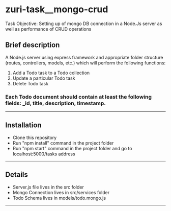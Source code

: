 # zuri-task__mongo-crud
Task Objective: Setting up of mongo DB connection in a Node.Js server as well as performance of CRUD operations

## Brief description
A Node.js server using express framework and appropriate folder structure (routes, controllers, models, etc.)
which will perform the following functions:

1. Add a Todo task to a Todo collection
2. Update a particular Todo task
3. Delete Todo task

### Each Todo document should contain at least the following fields: _id, title, description, timestamp.

------------

## Installation

- Clone this repository
- Run "npm install" command in the project folder
- Run "npm start" command in the project folder and go to localhost:5000/tasks address

-------------

## Details

- Server.js file lives in the src folder
- Mongo Connection lives in src/services folder
- Todo Schema lives in models/todo.mongo.js
------------
